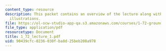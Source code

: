 ```yaml
---
content_type: resource
description: This packet contains an overview of the lecture along with diagrams and
  illustrations.
file: https://ol-ocw-studio-app-qa.s3.amazonaws.com/courses/1-72-groundwater-hydrology-fall-2005/90439cfc0236030fba8d25beb208a978_1_72_lecture_1.pdf
file_type: application/pdf
resourcetype: Document
title: 1_72_lecture_1.pdf
uid: 90439cfc-0236-030f-ba8d-25beb208a978
---
```

